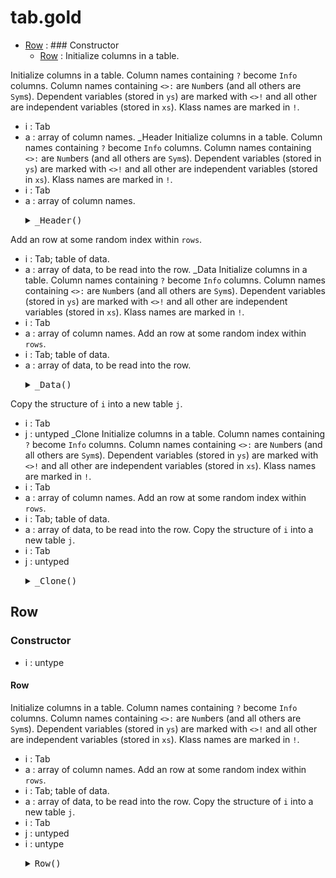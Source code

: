 #  tab.gold
  - [Row](#row) : ### Constructor
      - [Row](#row) : Initialize columns in a table.

Initialize columns in a table.
Column names containing `?` become `Info` columns.
Column names containing `<>:` are `Num`bers (and all others are `Sym`s).
Dependent variables (stored in `ys`) are marked with `<>!` 
and all other are independent variables (stored in `xs`).
Klass names are marked in `!`.
- i : Tab
- a : array of column names.
_Header
Initialize columns in a table.
Column names containing `?` become `Info` columns.
Column names containing `<>:` are `Num`bers (and all others are `Sym`s).
Dependent variables (stored in `ys`) are marked with `<>!` 
and all other are independent variables (stored in `xs`).
Klass names are marked in `!`.
- i : Tab
- a : array of column names.

<ul><details><summary><tt>_Header()</tt></summary>

```awk
function _Header(i,a,   where, what, j) {
  for(j=1; j<=length(a); j++) {
    i.names[j] = a[j]
    if (a[j] ~ /\?/) {
      what="Info"
      where="info"
    } else {
      what = a[j] ~ /[:<>]/ ?  "Num" : "Sym"
      where= a[j] ~ /[!<>]/ ?  "ys"  : "xs"
    }
    hAS(i.cols, j, what, a[j],j)   
    i[where][j]
    if (a[j]~/!/) i.klass = j }}
```

</details></ul>


Add an row at some random index within `rows`.
- i : Tab; table of data.
- a : array of data, to be read into the row.
_Data
Initialize columns in a table.
Column names containing `?` become `Info` columns.
Column names containing `<>:` are `Num`bers (and all others are `Sym`s).
Dependent variables (stored in `ys`) are marked with `<>!` 
and all other are independent variables (stored in `xs`).
Klass names are marked in `!`.
- i : Tab
- a : array of column names.
Add an row at some random index within `rows`.
- i : Tab; table of data.
- a : array of data, to be read into the row.

<ul><details><summary><tt>_Data()</tt></summary>

```awk
function _Data(i,a,    r,j) {
  r = rand()
  has(i.rows, r, "Row")
  for(j=1; j<=length(a); j++) 
    i.rows[r].cells[j] = add(i.cols[j], a[j]) }
```

</details></ul>


Copy the structure of `i` into a new table `j`.
- i : Tab
- j : untyped
_Clone
Initialize columns in a table.
Column names containing `?` become `Info` columns.
Column names containing `<>:` are `Num`bers (and all others are `Sym`s).
Dependent variables (stored in `ys`) are marked with `<>!` 
and all other are independent variables (stored in `xs`).
Klass names are marked in `!`.
- i : Tab
- a : array of column names.
Add an row at some random index within `rows`.
- i : Tab; table of data.
- a : array of data, to be read into the row.
Copy the structure of `i` into a new table `j`.
- i : Tab
- j : untyped

<ul><details><summary><tt>_Clone()</tt></summary>

```awk
function _Clone(i,j) {
  Tab(j)
  TabHeader(j, i.names) }
```

</details></ul>


## Row
### Constructor
- i : untype
#### Row
Initialize columns in a table.
Column names containing `?` become `Info` columns.
Column names containing `<>:` are `Num`bers (and all others are `Sym`s).
Dependent variables (stored in `ys`) are marked with `<>!` 
and all other are independent variables (stored in `xs`).
Klass names are marked in `!`.
- i : Tab
- a : array of column names.
Add an row at some random index within `rows`.
- i : Tab; table of data.
- a : array of data, to be read into the row.
Copy the structure of `i` into a new table `j`.
- i : Tab
- j : untyped
- i : untype

<ul><details><summary><tt>Row()</tt></summary>

```awk
function Row(i) {
  Object(i)
  has(i,"cells")
  has(i,"ranges") }
```

</details></ul>


